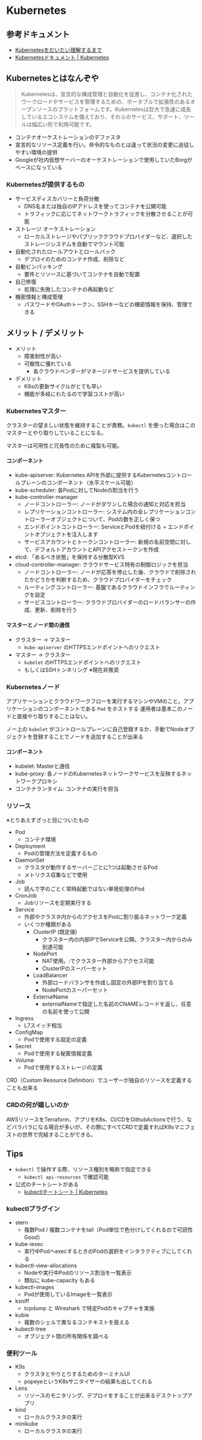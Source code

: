 # Kubernetes

## 参考ドキュメント

- [Kubernetesをだいたい理解するまで](https://zenn.dev/gege/articles/80b55c345cc1cb)
- [Kubernetesドキュメント | Kubernetes](https://kubernetes.io/ja/docs/home/)

## Kubernetesとはなんぞや

> Kubernetesは、宣言的な構成管理と自動化を促進し、コンテナ化されたワークロードやサービスを管理するための、ポータブルで拡張性のあるオープンソースのプラットフォームです。Kubernetesは巨大で急速に成長しているエコシステムを備えており、それらのサービス、サポート、ツールは幅広い形で利用可能です。

- コンテナオーケストレーションのデファスタ
- 宣言的なリソース定義を行い。命令的なものとは違って状況の変更に追従しやすい環境の提供
- Googleが社内仮想サーバーのオーケストレーションで使用していたBorgがベースになっている

### Kubernetesが提供するもの

- サービスディスカバリーと負荷分散
  - DNS名または独自のIPアドレスを使ってコンテナを公開可能
  - トラフィックに応じてネットワークトラフィックを分散させることが可能
- ストレージ オーケストレーション
  - ローカルストレージやパブリッククラウドプロバイダーなど、選択したストレージシステムを自動でマウント可能
- 自動化されたロールアウトとロールバック
  - デプロイのためのコンテナ作成、削除など
- 自動ビンパッキング
  - 要件とリソースに基づいてコンテナを自動で配置
- 自己修復
  - 処理に失敗したコンテナの再起動など
- 機密情報と構成管理
  - パスワードやOAuthトークン、SSHキーなどの機密情報を保持、管理できる

## メリット / デメリット

- メリット
  - 障害耐性が高い
  - 可搬性に優れている
    - 各クラウドベンダーがマネージドサービスを提供している
- デメリット
  - K8sの更新サイクルがとても早い
  - 機能が多岐にわたるので学習コストが高い

### Kubernetesマスター

クラスターの望ましい状態を維持することが責務。`kubectl` を使った場合はこのマスターとやり取りしていることになる。

マスターは可用性と冗長性のために複製も可能。

#### コンポーネント

- kube-apiserver: Kubernetes APIを外部に提供するKubernetesコントロールプレーンのコンポーネント（水平スケール可能）
- kube-scheduler: 各Podに対してNodeの割当を行う
- kube-controller-manager
  - ノードコントローラー: ノードがダウンした場合の通知と対応を担当
  - レプリケーションコントローラー: システム内の全レプリケーションコントローラーオブジェクトについて、Podの数を正しく保つ
  - エンドポイントコントローラー: ServiceとPodを紐付ける = エンドポイントオブジェクトを注入します
  - サービスアカウントとトークンコントローラー: 新規の名前空間に対して、デフォルトアカウントとAPIアクセストークンを作成
- etcd: 「あるべき状態」を保持する分散型KVS
- cloud-controller-manager: クラウドサービス特有の制御ロジックを担当
  - ノードコントローラー: ノードが応答を停止した後、クラウドで削除されたかどうかを判断するため、クラウドプロバイダーをチェック
  - ルーティングコントローラー: 基盤であるクラウドインフラでルーティングを設定
  - サービスコントローラー: クラウドプロバイダーのロードバランサーの作成、更新、削除を行う

#### マスターとノード間の通信

- クラスター → マスター
  - `kube-apiserver` のHTTPSエンドポイントへのリクエスト
- マスター → クラスター
  - `kubelet` のHTTPSエンドポイントへのリクエスト
  - もしくはSSHトンネリング ※現在非推奨

### Kubernetesノード

アプリケーションとクラウドワークフローを実行するマシンやVMのこと。アプリケーションのコンポーネントである `Pod` をホストする
運用者は基本このノードと直接やり取りすることはない。

ノー上の `kubelet` がコントロールプレーンに自己登録するか、手動でNodeオブジェクトを登録することでノードを追加することが出来る

#### コンポーネント

- kubelet: Masterと通信
- kube-proxy: 各ノードのKubernetesネットワークサービスを反映するネットワークプロキシ
- コンテナランタイム: コンテナの実行を担当

### リソース

※とりあえずざっと目についたもの

- Pod
  - コンテナ環境
- Deployment
  - Podの管理方法を定義するもの
- DaemonSet
  - クラスタが動作するサーバーごとに1つは起動させるPod
  - メトリクス収集などで使用
- Job
  - 読んで字のごとく常時起動ではない単発処理のPod
- CronJob
  - Jobリソースを定期実行する
- Service
  - 外部やクラスタ内からのアクセスをPodに割り振るネットワーク定義
  - いくつか種類がある
    - ClusterIP (既定値)
      - クラスター内の内部IPでServiceを公開。クラスター内からのみ到達可能
    - NodePort
        - NAT使用。<NodeIP>:<NodePort>でクラスター外部からアクセス可能
        - ClusterIPのスーパーセット
    - LoadBalancer
        - 外部ロードバランサを作成し固定の外部IPを割り当てる
        - NodePortのスーパーセット
    - ExternalName
        - externalNameで指定した名前のCNAMEレコードを返し、任意の名前を使って公開
- Ingress
  - L7スイッチ相当
- ConfigMap
  - Podで使用する設定の定義
- Secret
  - Podで使用する秘匿情報定義
- Volume
  - Podで使用するストレージの定義

CRD（Custom Resource Definition）でユーザーが独自のリソースを定義することも出来る

### CRDの何が嬉しいのか

AWSリソースをTerraform、アプリをK8s、CI/CDをGithubActionsで行う、などバラバラになる場合が多いが、その際にすべてCRDで定義すればK8sマニフェストの世界で完結することができる。

## Tips

- `kubectl` で操作する際、リソース種別を略称で指定できる
  - `kubectl api-resources` で確認可能
- 公式のチートシートがある
  - [kubectlチートシート | Kubernetes](https://kubernetes.io/ja/docs/reference/kubectl/cheatsheet/)


### kubectlプラグイン

- stern
  - 複数Pod / 複数コンテナをtail（Pod単位で色分けしてくれるので可読性Good）
- kube-iexec
  - 実行中PodへexecするときのPodの選択をインタラクティブにしてくれる
- kubectl-view-allocations
  - Nodeや実行中Podのリソース割当を一覧表示
  - 類似に kube-capacity もある
- kubectl-images
  - Podが使用しているImageを一覧表示
- ksniff
  - tcpdump と Wireshark で特定Podのキャプチャを実施
- kubie
  - 複数のシェルで異なるコンテキストを扱える
- kubectl-tree
  - オブジェクト間の所有関係を調べる

### 便利ツール


- K9s
  - クラスタとやりとりするためのターミナルUI
  - popeyeというK8sサニタイザーの結果も出してくれる
- Lens
  - リソースのモニタリング、デプロイをすることが出来るデスクトップアプリ
- kind
  - ローカルクラスタの実行
- minikube
  - ローカルクラスタの実行
